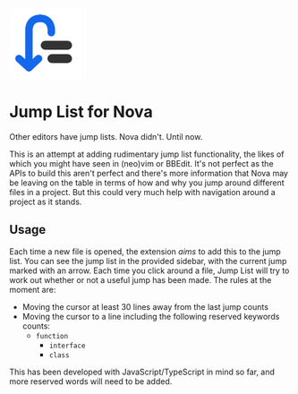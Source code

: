![Jump List](./extension@4x.png "Jump List")
# Jump List for Nova

Other editors have jump lists. Nova didn't. Until now.

This is an attempt at adding rudimentary jump list functionality, the likes of which you might have seen in (neo)vim or BBEdit. It's not perfect as the APIs to build this aren't perfect and there's more information that Nova may be leaving on the table in terms of how and why you jump around different files in a project. But this could very much help with navigation around a project as it stands.

## Usage
Each time a new file is opened, the extension *aims* to add this to the jump list. You can see the jump list in the provided sidebar, with the current jump marked with an arrow. Each time you click around a file, Jump List will try to work out whether or not a useful jump has been made. The rules at the moment are:
* Moving the cursor at least 30 lines away from the last jump counts
* Moving the cursor to a line including the following reserved keywords counts:
    * `function`
		* `interface`
		* `class`

This has been developed with JavaScript/TypeScript in mind so far, and more reserved words will need to be added.
